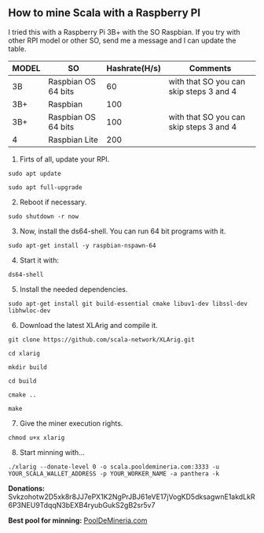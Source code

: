 ## How to mine Scala with a Raspberry PI

I tried this with a Raspberry Pi 3B+ with the SO Raspbian. If you try with other RPI model or other SO, send me a message and I can update the table.


| MODEL | SO | Hashrate(H/s) | Comments |
| ----- | ---- | ---- | ---- |
| 3B | Raspbian OS 64 bits | 60 | with that SO you can skip steps 3 and 4|
| 3B+ | Raspbian | 100 | |
| 3B+ | Raspbian OS 64 bits | 100 | with that SO you can skip steps 3 and 4|
| 4 | Raspbian Lite | 200 | |


1. Firts of all, update your RPI.

`sudo apt update`

`sudo apt full-upgrade`


2. Reboot if necessary.

`sudo shutdown -r now`


3. Now, install the ds64-shell. You can run 64 bit programs with it.

`sudo apt-get install -y raspbian-nspawn-64`


4. Start it with:

`ds64-shell`


5. Install the needed dependencies.

`sudo apt-get install git build-essential cmake libuv1-dev libssl-dev libhwloc-dev`


6. Download the latest XLArig and compile it.

`git clone https://github.com/scala-network/XLArig.git`

`cd xlarig`

`mkdir build`

`cd build`

`cmake ..`

`make`


7. Give the miner execution rights.

`chmod u+x xlarig`


8. Start minning with...

`./xlarig --donate-level 0 -o scala.pooldemineria.com:3333 -u YOUR_SCALA_WALLET_ADDRESS -p YOUR_WORKER_NAME -a panthera -k`


**Donations:** Svkzohotw2D5xk8r8JJ7ePX1K2NgPrJBJ61eVE17jVogKD5dksagwnE1akdLkR6P3NEU9TdqqN3bEXB4ryubGukS2gB2sr5v7


**Best pool for minning:** [PoolDeMineria.com](http://scala.pooldemineria.com)

